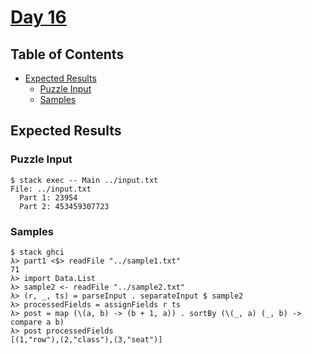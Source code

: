 # [Day 16](https://adventofcode.com/2020/day/16)

## Table of Contents

- [Expected Results](#expected-results)
  - [Puzzle Input](#puzzle-input)
  - [Samples](#samples)

## Expected Results

### Puzzle Input

```console
$ stack exec -- Main ../input.txt
File: ../input.txt
  Part 1: 23954
  Part 2: 453459307723
```

### Samples

```console
$ stack ghci
λ> part1 <$> readFile "../sample1.txt"
71
λ> import Data.List
λ> sample2 <- readFile "../sample2.txt"
λ> (r, _, ts) = parseInput . separateInput $ sample2
λ> processedFields = assignFields r ts
λ> post = map (\(a, b) -> (b + 1, a)) . sortBy (\(_, a) (_, b) -> compare a b)
λ> post processedFields
[(1,"row"),(2,"class"),(3,"seat")]
```
